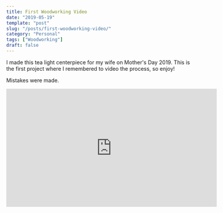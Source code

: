 ```yaml
---
title: First Woodworking Video
date: "2019-05-19"
template: "post"
slug: "/posts/first-woodworking-video/"
category: "Personal"
tags: ["Woodworking"]
draft: false
---
```


I made this tea light centerpiece for my wife on Mother's Day 2019. This is the first project where I remembered to video the process, so enjoy!

Mistakes were made.

<iframe width="560" height="315" src="https://www.youtube.com/embed/Yi9f8LpqRvA" frameborder="0" allow="accelerometer; autoplay; encrypted-media; gyroscope; picture-in-picture" allowfullscreen></iframe>